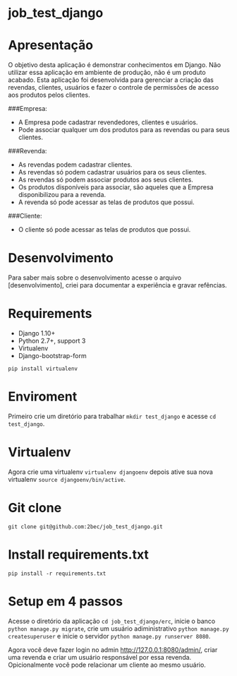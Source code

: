 # job_test_django

# Apresentação
O objetivo desta aplicação é demonstrar conhecimentos em Django. Não utilizar essa aplicação em ambiente de produção, não é um produto acabado.
Esta aplicação foi desenvolvida para gerenciar a criação das revendas, clientes, usuários e fazer o controle de permissões de acesso aos produtos pelos clientes.

###Empresa:
- A Empresa pode cadastrar revendedores, clientes e usuários.
- Pode associar qualquer um dos produtos para as revendas ou para seus clientes.

###Revenda:
- As revendas podem cadastrar clientes.
- As revendas só podem cadastrar usuários para os seus clientes.
- As revendas só podem associar produtos aos seus clientes.
- Os produtos disponíveis para associar, são aqueles que a Empresa disponibilizou para a revenda.
- A revenda só pode acessar as telas de produtos que possui.

###Cliente:
- O cliente só pode acessar as telas de produtos que possui.

# Desenvolvimento
Para saber mais sobre o desenvolvimento acesse o arquivo [desenvolvimento], criei para documentar a experiência e gravar refências.

# Requirements
- Django 1.10+
- Python 2.7+, support 3
- Virtualenv
- Django-bootstrap-form

```
pip install virtualenv

```

# Enviroment
Primeiro crie um diretório para trabalhar ` mkdir test_django ` e acesse ` cd test_django `.

# Virtualenv
Agora crie uma virtualenv ` virtualenv djangoenv ` depois ative sua nova virtualenv ` source djangoenv/bin/active `.

# Git clone
` git clone git@github.com:2bec/job_test_django.git `

# Install requirements.txt
` pip install -r requirements.txt `

# Setup em 4 passos
Acesse o diretório da aplicação ` cd job_test_django/erc `, inicie o banco ` python manage.py migrate `, crie um usuário adiministrativo ` python manage.py createsuperuser ` e inicie o servidor ` python manage.py runserver 8080 `.

Agora você deve fazer login no admin http://127.0.0.1:8080/admin/, criar uma revenda e criar um usuário responsável por essa revenda. Opicionalmente você pode relacionar um cliente ao mesmo usuário.